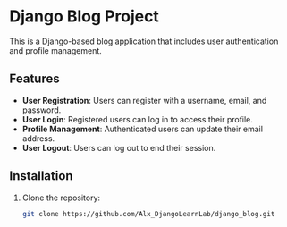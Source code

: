 # Django Blog Project

This is a Django-based blog application that includes user authentication and profile management.

## Features

- **User Registration**: Users can register with a username, email, and password.
- **User Login**: Registered users can log in to access their profile.
- **Profile Management**: Authenticated users can update their email address.
- **User Logout**: Users can log out to end their session.

## Installation

1. Clone the repository:
   ```bash
   git clone https://github.com/Alx_DjangoLearnLab/django_blog.git